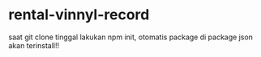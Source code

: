 # rental-vinnyl-record


saat git clone tinggal lakukan npm init, otomatis package di package json akan terinstall!!
